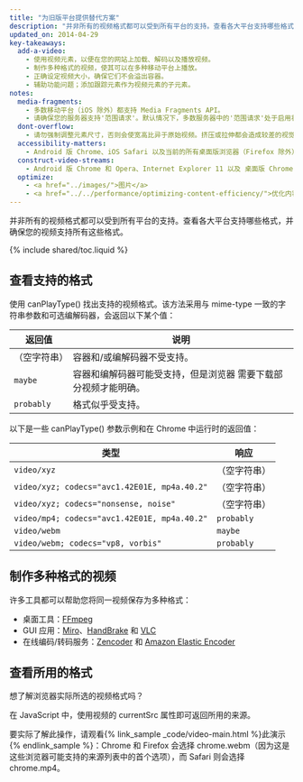 ```yaml
---
title: "为旧版平台提供替代方案"
description: "并非所有的视频格式都可以受到所有平台的支持。查看各大平台支持哪些格式，并确保您的视频支持所有这些格式。"
updated_on: 2014-04-29
key-takeaways:
  add-a-video:
    - 使用视频元素，以便在您的网站上加载、解码以及播放视频。
    - 制作多种格式的视频，使其可以在多种移动平台上播放。
    - 正确设定视频大小，确保它们不会溢出容器。
    - 辅助功能问题；添加跟踪元素作为视频元素的子元素。
notes:
  media-fragments:
    - 多数移动平台（iOS 除外）都支持 Media Fragments API。
    - 请确保您的服务器支持'范围请求'。默认情况下，多数服务器中的'范围请求'处于启用状态，不过，有些托管服务可能会将其关闭。
  dont-overflow:
    - 请勿强制调整元素尺寸，否则会使宽高比异于原始视频。挤压或拉伸都会造成较差的视觉效果。
  accessibility-matters:
    - Android 版 Chrome、iOS Safari 以及当前的所有桌面版浏览器（Firefox 除外）均支持跟踪元素（请参阅 <a href="http://caniuse.com/track" title="Track element support status">caniuse.com/track</a>）。此外，还有一些 polyfill。我们建议您使用 <a href='//www.delphiki.com/html5/playr/' title='Playr track element polyfill'>Playr</a> 或 <a href='//captionatorjs.com/' title='Captionator track'>Captionator</a>。
  construct-video-streams:
    - Android 版 Chrome 和 Opera、Internet Explorer 11 以及 桌面版 Chrome 均支持 MSE，而且 <a href='http://wiki.mozilla.org/Platform/MediaSourceExtensions' title='Firefox Media Source Extensions implementation timeline'>Firefox</a> 也已计划为其提供支持。
  optimize:
    - <a href="../images/">图片</a>
    - <a href="../../performance/optimizing-content-efficiency/">优化内容效率</a>
---
```


<p class="intro">
  并非所有的视频格式都可以受到所有平台的支持。查看各大平台支持哪些格式，并确保您的视频支持所有这些格式。
</p>

{% include shared/toc.liquid %}


## 查看支持的格式

使用 canPlayType() 找出支持的视频格式。该方法采用与 mime-type 一致的字符串参数和可选编解码器，会返回以下某个值：

<table class="mdl-data-table mdl-js-data-table">
  <thead>
    <tr>
      <th>返回值</th>
      <th>说明</th>
    </tr>
  </thead>
  <tbody>
    <tr>
      <td data-th="返回值">（空字符串）</td>
      <td data-th="说明">容器和/或编解码器不受支持。</td>
    </tr>
    <tr>
      <td data-th="返回值"><code>maybe</code></td>
      <td data-th="说明">
        容器和编解码器可能受支持，但是浏览器
        需要下载部分视频才能明确。
      </td>
    </tr>
    <tr>
      <td data-th="返回值"><code>probably</code></td>
      <td data-th="说明">格式似乎受支持。
      </td>
    </tr>
  </tbody>
</table>

以下是一些 canPlayType() 参数示例和在 Chrome 中运行时的返回值：


<table class="mdl-data-table mdl-js-data-table">
  <thead>
    <tr>
      <th>类型</th>
      <th>响应</th>
    </tr>
  </thead>
  <tbody>
    <tr>
      <td data-th="类型"><code>video/xyz</code></td>
      <td data-th="响应">（空字符串）</td>
    </tr>
    <tr>
      <td data-th="类型"><code>video/xyz; codecs="avc1.42E01E, mp4a.40.2"</code></td>
      <td data-th="响应">（空字符串）</td>
    </tr>
    <tr>
      <td data-th="类型"><code>video/xyz; codecs="nonsense, noise"</code></td>
      <td data-th="响应">（空字符串）</td>
    </tr>
    <tr>
      <td data-th="类型"><code>video/mp4; codecs="avc1.42E01E, mp4a.40.2"</code></td>
      <td data-th="响应"><code>probably</code></td>
    </tr>
    <tr>
      <td data-th="类型"><code>video/webm</code></td>
      <td data-th="响应"><code>maybe</code></td>
    </tr>
    <tr>
      <td data-th="类型"><code>video/webm; codecs="vp8, vorbis"</code></td>
      <td data-th="响应"><code>probably</code></td>
    </tr>
  </tbody>
</table>


## 制作多种格式的视频

许多工具都可以帮助您将同一视频保存为多种格式：

* 桌面工具：[FFmpeg](//ffmpeg.org/)
* GUI 应用：[Miro](//www.mirovideoconverter.com/)、[HandBrake](//handbrake.fr/) 和 [VLC](//www.videolan.org/)
* 在线编码/转码服务：[Zencoder](//en.wikipedia.org/wiki/Zencoder) 和 [Amazon Elastic Encoder](//aws.amazon.com/elastictranscoder)

## 查看所用的格式

想了解浏览器实际所选的视频格式吗？

在 JavaScript 中，使用视频的 currentSrc 属性即可返回所用的来源。

要实际了解此操作，请观看{% link_sample _code/video-main.html %}此演示{% endlink_sample %}：Chrome 和 Firefox 会选择 chrome.webm（因为这是这些浏览器可能支持的来源列表中的首个选项），而 Safari 则会选择 chrome.mp4。



